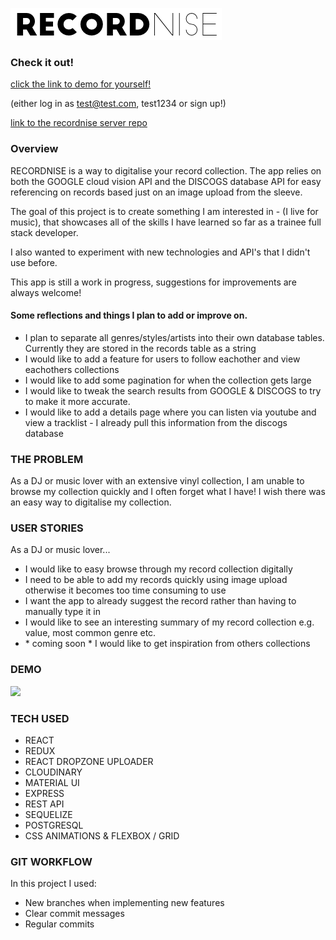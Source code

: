 ![](/src/img/logo.png)

### Check it out!

[click the link to demo for yourself!](https://recordnise.netlify.app/)

(either log in as test@test.com, test1234 or sign up!)

[link to the recordnise server repo](https://github.com/StaceyAlexMiller90/recordnise_server)

### Overview

RECORDNISE is a way to digitalise your record collection. The app relies on both the GOOGLE cloud vision API and the DISCOGS database API for easy referencing on records based just on an image upload from the sleeve.

The goal of this project is to create something I am interested in - (I live for music), that showcases all of the skills I have learned so far as a trainee full stack developer.

I also wanted to experiment with new technologies and API's that I didn't use before.

This app is still a work in progress, suggestions for improvements are always welcome!

#### Some reflections and things I plan to add or improve on.

- I plan to separate all genres/styles/artists into their own database tables. Currently they are stored in the records table as a string
- I would like to add a feature for users to follow eachother and view eachothers collections
- I would like to add some pagination for when the collection gets large
- I would like to tweak the search results from GOOGLE & DISCOGS to try to make it more accurate.
- I would like to add a details page where you can listen via youtube and view a tracklist - I already pull this information from the discogs database

### THE PROBLEM

As a DJ or music lover with an extensive vinyl collection, I am unable to browse my collection quickly and I often forget what I have! I wish there was an easy way to digitalise my collection.

### USER STORIES

As a DJ or music lover...

- I would like to easy browse through my record collection digitally
- I need to be able to add my records quickly using image upload otherwise it becomes too time consuming to use
- I want the app to already suggest the record rather than having to manually type it in
- I would like to see an interesting summary of my record collection e.g. value, most common genre etc.
- \* coming soon \* I would like to get inspiration from others collections

### DEMO

![](/src/img/DEMO.gif)

### TECH USED

- REACT
- REDUX
- REACT DROPZONE UPLOADER
- CLOUDINARY
- MATERIAL UI
- EXPRESS
- REST API
- SEQUELIZE
- POSTGRESQL
- CSS ANIMATIONS & FLEXBOX / GRID

### GIT WORKFLOW

In this project I used:

- New branches when implementing new features
- Clear commit messages
- Regular commits

